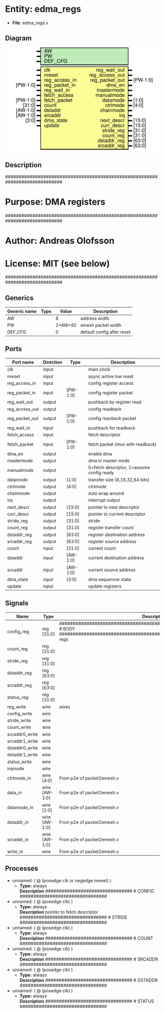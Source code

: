 # Entity: edma_regs

- **File**: edma_regs.v
## Diagram

![Diagram](edma_regs.svg "Diagram")
## Description

#############################################################################
# Purpose: DMA registers                                                    #
#############################################################################
# Author:   Andreas Olofsson                                                #
# License:  MIT (see below)                                                 # 
#############################################################################

## Generics

| Generic name | Type | Value   | Description                     |
| ------------ | ---- | ------- | ------------------------------- |
| AW           |      | 8       |  address width                  |
| PW           |      | 2*AW+40 |  emesh packet width             |
| DEF_CFG      |      | 0       |  default config after reset     |
## Ports

| Port name      | Direction | Type     | Description                               |
| -------------- | --------- | -------- | ----------------------------------------- |
| clk            | input     |          | main clock                                |
| nreset         | input     |          | async active low reset                    |
| reg_access_in  | input     |          | config register access                    |
| reg_packet_in  | input     | [PW-1:0] | config register packet                    |
| reg_wait_out   | output    |          | pushback by register read                 |
| reg_access_out | output    |          | config readback                           |
| reg_packet_out | output    | [PW-1:0] | config reacback packet                    |
| reg_wait_in    | input     |          | pushback for readback                     |
| fetch_access   | input     |          | fetch descriptor                          |
| fetch_packet   | input     | [PW-1:0] | fetch packet (mux with readback)          |
| dma_en         | output    |          | enable dma                                |
| mastermode     | output    |          | dma in master mode                        |
| manualmode     | output    |          | 0=fetch descriptor, 1=assume config ready |
| datamode       | output    | [1:0]    | transfer size (8,16,32,64 bits)           |
| ctrlmode       | output    | [4:0]    | ctrlmode                                  |
| chainmode      | output    |          | auto wrap around                          |
| irq            | output    |          | interrupt output                          |
| next_descr     | output    | [15:0]   | pointer to next descriptor                |
| curr_descr     | output    | [15:0]   | pointer to current descriptor             |
| stride_reg     | output    | [31:0]   | stride                                    |
| count_reg      | output    | [31:0]   | register transfer count                   |
| dstaddr_reg    | output    | [63:0]   | register destination address              |
| srcaddr_reg    | output    | [63:0]   | register source address                   |
| count          | input     | [31:0]   | current count                             |
| dstaddr        | input     | [AW-1:0] | current destination address               |
| srcaddr        | input     | [AW-1:0] | current source address                    |
| dma_state      | input     | [3:0]    | dma sequencer state                       |
| update         | input     |          | update registers                          |
## Signals

| Name           | Type          | Description                                                                                                                                                 |
| -------------- | ------------- | ----------------------------------------------------------------------------------------------------------------------------------------------------------- |
| config_reg     | reg [31:0]    | ###################################################################### # BODY ######################################################################  regs  |
| count_reg      | reg [31:0]    |                                                                                                                                                             |
| stride_reg     | reg [31:0]    |                                                                                                                                                             |
| dstaddr_reg    | reg [63:0]    |                                                                                                                                                             |
| srcaddr_reg    | reg [63:0]    |                                                                                                                                                             |
| status_reg     | reg [31:0]    |                                                                                                                                                             |
| reg_write      | wire          |  wires                                                                                                                                                      |
| config_write   | wire          |                                                                                                                                                             |
| stride_write   | wire          |                                                                                                                                                             |
| count_write    | wire          |                                                                                                                                                             |
| srcaddr0_write | wire          |                                                                                                                                                             |
| srcaddr1_write | wire          |                                                                                                                                                             |
| dstaddr0_write | wire          |                                                                                                                                                             |
| dstaddr1_write | wire          |                                                                                                                                                             |
| status_write   | wire          |                                                                                                                                                             |
| irqmode        | wire          |                                                                                                                                                             |
| ctrlmode_in    | wire [4:0]    | From p2e of packet2emesh.v                                                                                                                                  |
| data_in        | wire [AW-1:0] | From p2e of packet2emesh.v                                                                                                                                  |
| datamode_in    | wire [1:0]    | From p2e of packet2emesh.v                                                                                                                                  |
| dstaddr_in     | wire [AW-1:0] | From p2e of packet2emesh.v                                                                                                                                  |
| srcaddr_in     | wire [AW-1:0] | From p2e of packet2emesh.v                                                                                                                                  |
| write_in       | wire          | From p2e of packet2emesh.v                                                                                                                                  |
## Processes
- unnamed: ( @ (posedge clk or negedge nreset) )
  - **Type:** always
</br>**Description**
################################ # CONFIG ################################  
- unnamed: ( @ (posedge clk) )
  - **Type:** always
</br>**Description**
 pointer to fetch descriptor ################################ # STRIDE ################################  
- unnamed: ( @ (posedge clk) )
  - **Type:** always
</br>**Description**
################################ # COUNT ################################  
- unnamed: ( @ (posedge clk) )
  - **Type:** always
</br>**Description**
################################ # SRCADDR ################################  
- unnamed: ( @ (posedge clk) )
  - **Type:** always
</br>**Description**
################################ # DSTADDR ################################  
- unnamed: ( @ (posedge clk) )
  - **Type:** always
</br>**Description**
################################ # STATUS ################################  
